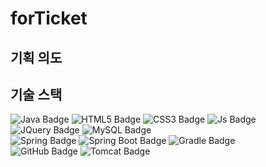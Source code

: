 # forTicket

## 기획 의도

## 기술 스택
![Java Badge](https://img.shields.io/badge/java-007396?style=flat-square&logo=java&logoColor=white)
![HTML5 Badge](https://img.shields.io/badge/HTML5-E34F26?style=flat-square&logo=HTML5&logoColor=white)
![CSS3 Badge](https://img.shields.io/badge/CSS3-1572B6?style=flat-square&logo=CSS3&logoColor=white)
![Js Badge](https://img.shields.io/badge/JavaScript-F7DF1E?style=flat-square&logo=javascript&logoColor=black)
![JQuery Badge](https://img.shields.io/badge/JQuery-%230769AD?style=flat-square&logo=jquery&logoColor=white)
![MySQL Badge](https://img.shields.io/badge/MySQL-4479A1?style=flat-square&logo=mysql&logoColor=white)
<br>
![Spring Badge](https://img.shields.io/badge/Spring-6DB33F?style=flat-square&logo=Spring&logoColor=white)
![Spring Boot Badge](https://img.shields.io/badge/Spring_Boot-6DB33F?style=flat-square&logo=SpringBoot&logoColor=white)
![Gradle Badge](https://img.shields.io/badge/Gradle-%2302303A?style=flat-square&logo=gradle&logoColor=white)
<br>
![GitHub Badge](https://img.shields.io/badge/GitHub-%23181717?style=flat-square&logo=github&logoColor=white)
![Tomcat Badge](https://img.shields.io/badge/Apache_Tomcat-%23F8DC75?style=flat-square&logo=apachetomcat&logoColor=white)
